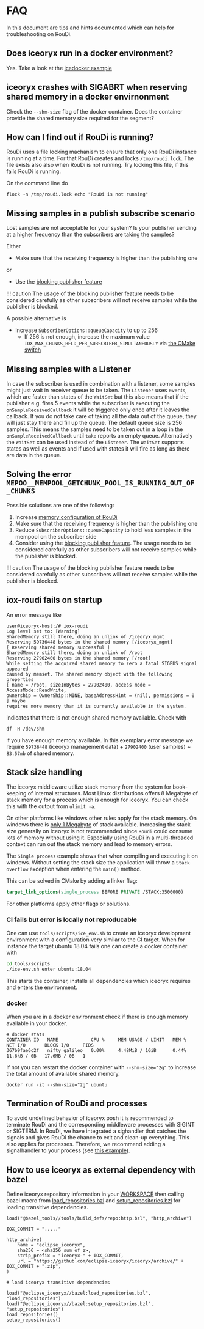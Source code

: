 # FAQ

In this document are tips and hints documented which can help for troubleshooting on RouDi.

## Does iceoryx run in a docker environment?

Yes. Take a look at the [icedocker example](../../iceoryx_examples/icedocker/)

## iceoryx crashes with SIGABRT when reserving shared memory in a docker envirnonment

Check the `--shm-size` flag of the docker container. Does the container provide the shared memory size required for the segment?

## How can I find out if RouDi is running?

RouDi uses a file locking machanism to ensure that only one RouDi instance is running at a time. For that RouDi
creates and locks `/tmp/roudi.lock`. The file exists also also when RouDi is not running. Try locking this file,
if this fails RouDi is running.

On the command line do

```console
flock -n /tmp/roudi.lock echo "RouDi is not running"
```

## Missing samples in a publish subscribe scenario

Lost samples are not acceptable for your system? Is your publisher sending at a higher frequency than the subscribers
are taking the samples?

Either

* Make sure that the receiving frequency is higher than the publishing one

or

* Use the [blocking publisher feature](../../iceoryx_examples/iceoptions/)

!!! caution
    The usage of the blocking publisher feature needs to be considered carefully as other subscribers will not receive
    samples while the publisher is blocked.

A possible alternative is

* Increase `SubscriberOptions::queueCapacity` to up to 256
  * If 256 is not enough, increase the maximum value `IOX_MAX_CHUNKS_HELD_PER_SUBSCRIBER_SIMULTANEOUSLY`
  via [the CMake switch](advanced/configuration-guide.md)

## Missing samples with a Listener

In case the subscriber is used in combination with a listener, some samples might just wait in receiver queue to be taken.
The `Listener` uses events, which are faster than states of the `WaitSet` but this also means that if the publisher e.g.
fires 5 events while the subscriber is executing the `onSampleReceivedCallback` it will be triggered only once after it
leaves the callback. If you do not take care of taking all the data out of the queue, they will just stay there and fill
up the queue. The default queue size is 256 samples. This means the samples need to be taken out in a loop in the
`onSampleReceivedCallback` until `take` reports an empty queue. Alternatively the `WaitSet` can be used instead of the `Listener`.
The `WaitSet` supports states as well as events and if used with states it will fire as long as there are data in the queue.

## Solving the error `MEPOO__MEMPOOL_GETCHUNK_POOL_IS_RUNNING_OUT_OF_CHUNKS`

Possible solutions are one of the following:

1. Increase [memory configuration of RouDi](advanced/configuration-guide.md)
1. Make sure that the receiving frequency is higher than the publishing one
1. Reduce `SubscriberOptions::queueCapacity` to hold less samples in the mempool on the subscriber side
1. Consider using the [blocking publisher feature](../../iceoryx_examples/iceoptions/). The usage needs to be
considered carefully as other subscribers will not receive samples while the publisher is blocked.

!!! caution
    The usage of the blocking publisher feature needs to be considered carefully as other subscribers will not receive
    samples while the publisher is blocked.

## iox-roudi fails on startup

An error message like

```console
user@iceoryx-host:/# iox-roudi
Log level set to: [Warning]
SharedMemory still there, doing an unlink of /iceoryx_mgmt
Reserving 59736448 bytes in the shared memory [/iceoryx_mgmt]
[ Reserving shared memory successful ]
SharedMemory still there, doing an unlink of /root
Reserving 27902400 bytes in the shared memory [/root]
While setting the acquired shared memory to zero a fatal SIGBUS signal appeared
caused by memset. The shared memory object with the following properties
[ name = /root, sizeInBytes = 27902400, access mode = AccessMode::ReadWrite,
ownership = OwnerShip::MINE, baseAddressHint = (nil), permissions = 0 ] maybe
requires more memory than it is currently available in the system.
```

indicates that there is not enough shared memory available. Check with

```console
df -H /dev/shm
```

if you have enough memory available. In this exemplary error message we require
`59736448` (iceoryx management data) + `27902400` (user samples) ~ `83.57mb`
of shared memory.

## Stack size handling

The iceoryx middleware utilize stack memory from the system for book-keeping of
internal structures.
Most Linux distributions offers 8 Megabyte of stack memory for a process which is enough
for iceoryx. You can check this with the output from `ulimit -a`.

On other platforms like windows other rules apply for the stack memory.
On windows there is [only 1 Megabyte](https://docs.microsoft.com/en-us/cpp/build/reference/stack-stack-allocations?view=msvc-170) of stack available.
Increasing the stack size generally on iceoryx is not recommended since `Roudi`
could consume lots of memory without using it.
Especially using RouDi in a multi-threaded context can run out the stack memory and
lead to memory errors.

The `Single process` example shows that when compiling and executing it on windows.
Without setting the stack size the application will throw a `Stack overflow` exception
when entering the `main()` method.

This can be solved in CMake by adding a linker flag:

```cmake
target_link_options(single_process BEFORE PRIVATE /STACK:3500000)
```

For other platforms apply other flags or solutions.

### CI fails but error is locally not reproducable

One can use `tools/scripts/ice_env.sh` to create an iceoryx development environment
with a configuration very similar to the CI target.
When for instance the target ubuntu 18.04 fails one can create a docker container
with

```sh
cd tools/scripts
./ice-env.sh enter ubuntu:18.04
```

This starts the container, installs all dependencies which iceoryx requires and enters
the environment.

### docker

When you are in a docker environment check if there is enough memory available
in your docker.

```console
# docker stats
CONTAINER ID   NAME            CPU %     MEM USAGE / LIMIT   MEM %     NET I/O       BLOCK I/O     PIDS
367b9fae6c2f   nifty_galileo   0.00%     4.48MiB / 1GiB      0.44%     11.6kB / 0B   17.6MB / 0B   1
```

If not you can restart the docker container with `--shm-size="2g"` to increase
the total amount of available shared memory.

```console
docker run -it --shm-size="2g" ubuntu
```

## Termination of RouDi and processes

To avoid undefined behavior of iceoryx posh it is recommended to terminate RouDi and the corresponding middleware
processes with SIGINT or SIGTERM. In RouDi, we have integrated a sighandler that catches the signals and gives RouDi
the chance to exit and clean-up everything. This also applies for processes. Therefore, we recommend adding a signalhandler
to your process (see [this example](../../iceoryx_examples/icedelivery/iox_publisher_untyped.cpp)).

## How to use iceoryx as external dependency with bazel

Define iceoryx repository information in your [WORKSPACE](https://bazel.build/concepts/build-ref#workspace)
then calling bazel macro from [load_repositories.bzl](https://github.com/eclipse-iceoryx/iceoryx/blob/main/bazel/load_repositories.bzl)
and [setup_repositories.bzl](https://github.com/eclipse-iceoryx/iceoryx/blob/main/bazel/setup_repositories.bzl) for loading transitive dependencies.

```
load("@bazel_tools//tools/build_defs/repo:http.bzl", "http_archive")

IOX_COMMIT = "....."

http_archive(
    name = "eclipse_iceoryx",
    sha256 = <sha256 sum of z>,
    strip_prefix = "iceoryx-" + IOX_COMMIT,
    url = "https://github.com/eclipse-iceoryx/iceoryx/archive/" + IOX_COMMIT + ".zip",
)

# load iceoryx transitive dependencies

load("@eclipse_iceoryx//bazel:load_repositories.bzl", "load_repositories")
load("@eclipse_iceoryx//bazel:setup_repositories.bzl", "setup_repositories")
load_repositories()
setup_repositories()

```
